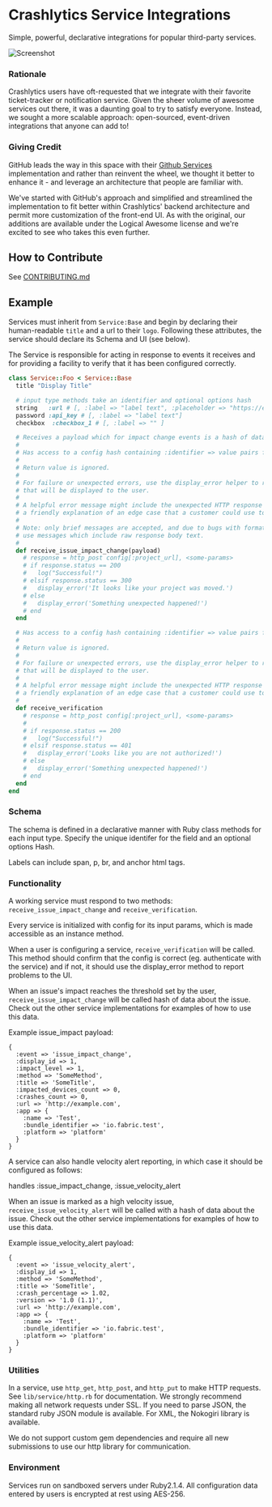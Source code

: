 # Crashlytics Service Integrations #

Simple, powerful, declarative integrations for popular third-party services.

![Screenshot](http://public.crashlytics.com.s3.amazonaws.com/fabric-services-readme-image.png)

### Rationale ###

Crashlytics users have oft-requested that we integrate with their favorite ticket-tracker or notification service. Given the sheer volume of awesome services out there, it was a daunting goal to try to satisfy everyone. Instead, we sought a more scalable approach: open-sourced, event-driven integrations that anyone can add to!

### Giving Credit ###

GitHub leads the way in this space with their [Github Services](https://github.com/github/github-services) implementation and rather than reinvent the wheel, we thought it better to enhance it - and leverage an architecture that people are familiar with.

We've started with GitHub's approach and simplified and streamlined the implementation to fit better within Crashlytics' backend architecture and permit more customization of the front-end UI. As with the original, our additions are available under the Logical Awesome license and we're excited to see who takes this even further.

## How to Contribute ##
See [CONTRIBUTING.md](https://github.com/crashlytics/crashlytics-services/blob/master/CONTRIBUTING.md)

## Example ##

Services must inherit from `Service:Base` and begin by declaring their human-readable `title` and a url to their `logo`. Following these attributes, the service should declare its Schema and UI (see below).

The Service is responsible for acting in response to events it receives and for providing a facility to verify that it has been configured correctly.

```ruby
class Service::Foo < Service::Base
  title "Display Title"

  # input type methods take an identifier and optional options hash
  string   :url # [, :label => "label text", :placeholder => "https://example.com/foo/bar" ]
  password :api_key # [, :label => "label text"]
  checkbox  :checkbox_1 # [, :label => "" ]

  # Receives a payload which for impact change events is a hash of data about the issue.
  #
  # Has access to a config hash containing :identifier => value pairs for each input field.
  #
  # Return value is ignored.
  #
  # For failure or unexpected errors, use the display_error helper to raise an exception
  # that will be displayed to the user.
  #
  # A helpful error message might include the unexpected HTTP response status code, or
  # a friendly explanation of an edge case that a customer could use to troubleshoot.
  #
  # Note: only brief messages are accepted, and due to bugs with formatting, please do not
  # use messages which include raw response body text.
  #
  def receive_issue_impact_change(payload)
    # response = http_post config[:project_url], <some-params>
    # if response.status == 200
    #   log("Successful!")
    # elsif response.status == 300
    #   display_error('It looks like your project was moved.')
    # else
    #   display_error('Something unexpected happened!')
    # end
  end

  # Has access to a config hash containing :identifier => value pairs for each input field.
  #
  # Return value is ignored.
  #
  # For failure or unexpected errors, use the display_error helper to raise an exception
  # that will be displayed to the user.
  #
  # A helpful error message might include the unexpected HTTP response status code, or
  # a friendly explanation of an edge case that a customer could use to troubleshoot.
  #
  def receive_verification
    # response = http_post config[:project_url], <some-params>
    #
    # if response.status == 200
    #   log("Successful!")
    # elsif response.status == 401
    #   display_error('Looks like you are not authorized!')
    # else
    #   display_error('Something unexpected happened!')
    # end
  end
end
```

### Schema ###

The schema is defined in a declarative manner with Ruby class methods for each input type. Specify the unique identifer for the field and an optional options Hash.

Labels can include span, p, br, and anchor html tags.

### Functionality ###

A working service must respond to two methods: `receive_issue_impact_change` and `receive_verification`.

Every service is initialized with config for its input params, which is made accessible as an instance method.

When a user is configuring a service, `receive_verification` will be called. This method should confirm that the config is correct (eg. authenticate with the service) and if not, it should use the display_error method to report problems to the UI.

When an issue's impact reaches the threshold set by the user, `receive_issue_impact_change` will be called hash of data about the issue. Check out the other service implementations for examples of how to use this data.

Example issue_impact payload:
```
{
  :event => 'issue_impact_change',
  :display_id => 1,
  :impact_level => 1,
  :method => 'SomeMethod',
  :title => 'SomeTitle',
  :impacted_devices_count => 0,
  :crashes_count => 0,
  :url => 'http://example.com',
  :app => {
    :name => 'Test',
    :bundle_identifier => 'io.fabric.test',
    :platform => 'platform'
  }
}
```

A service can also handle velocity alert reporting, in which case it should be configured as follows:

  handles :issue_impact_change, :issue_velocity_alert

When an issue is marked as a high velocity issue, `receive_issue_velocity_alert` will be called with a hash of data about the issue.  Check out the other service implementations for examples of how to use this data.

Example issue_velocity_alert payload:

```
{
  :event => 'issue_velocity_alert',
  :display_id => 1,
  :method => 'SomeMethod',
  :title => 'SomeTitle',
  :crash_percentage => 1.02,
  :version => '1.0 (1.1)',
  :url => 'http://example.com',
  :app => {
    :name => 'Test',
    :bundle_identifier => 'io.fabric.test',
    :platform => 'platform'
  }
}
```

### Utilities ###

In a service, use `http_get`, `http_post`, and `http_put` to make HTTP requests. See `lib/service/http.rb` for documentation. We strongly recommend making all network requests under SSL. If you need to parse JSON, the standard ruby JSON module is available. For XML, the Nokogiri library is available.

We do not support custom gem dependencies and require all new submissions to use our http library for communication.

### Environment ###

Services run on sandboxed servers under Ruby2.1.4. All configuration data entered by users is encrypted at rest using AES-256.
